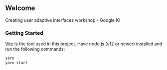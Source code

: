 ## Welcome

Creating user adaptive interfaces workshop - Google IO

### Getting Started

[Vite](https://vitejs.dev/) is the tool used in this project. Have node.js (v12 or newer) installed and run the following commands:

```bash
yarn
yarn start
```
